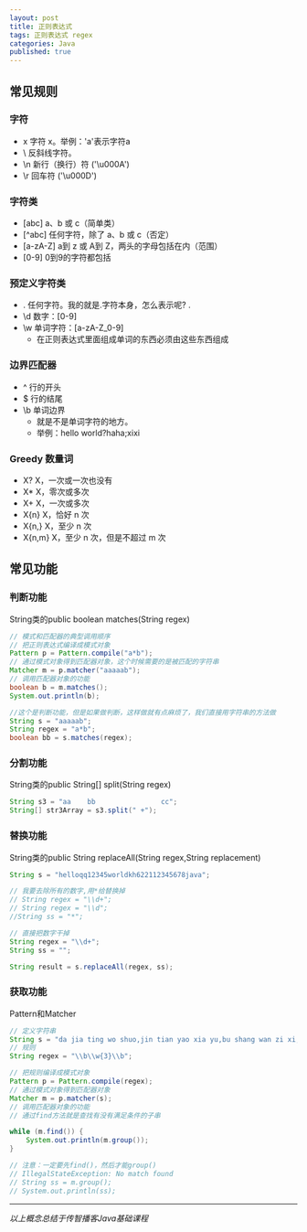 ```yaml
---  
layout: post  
title: 正则表达式  
tags: 正则表达式 regex  
categories: Java  
published: true  
---  
```


## 常见规则

### 字符

* x 字符 x。举例：'a'表示字符a
* \\ 反斜线字符。
* \n 新行（换行）符 ('\u000A') 
* \r 回车符 ('\u000D')

### 字符类

* [abc] a、b 或 c（简单类） 
* [^abc] 任何字符，除了 a、b 或 c（否定） 
* [a-zA-Z] a到 z 或 A到 Z，两头的字母包括在内（范围） 
* [0-9] 0到9的字符都包括

### 预定义字符类

* . 任何字符。我的就是.字符本身，怎么表示呢? \.
* \d 数字：[0-9]
* \w 单词字符：[a-zA-Z_0-9]
	- 在正则表达式里面组成单词的东西必须由这些东西组成

### 边界匹配器

* ^ 行的开头 
* $ 行的结尾 
* \b 单词边界
	- 就是不是单词字符的地方。
	- 举例：hello world?haha;xixi

### Greedy 数量词

* X? X，一次或一次也没有
* X* X，零次或多次
* X+ X，一次或多次
* X{n} X，恰好 n 次 
* X{n,} X，至少 n 次 
* X{n,m} X，至少 n 次，但是不超过 m 次 


## 常见功能

### 判断功能

String类的public boolean matches(String regex)

```java
// 模式和匹配器的典型调用顺序
// 把正则表达式编译成模式对象
Pattern p = Pattern.compile("a*b");
// 通过模式对象得到匹配器对象，这个时候需要的是被匹配的字符串
Matcher m = p.matcher("aaaaab");
// 调用匹配器对象的功能
boolean b = m.matches();
System.out.println(b);

//这个是判断功能，但是如果做判断，这样做就有点麻烦了，我们直接用字符串的方法做
String s = "aaaaab";
String regex = "a*b";
boolean bb = s.matches(regex);
```

### 分割功能

String类的public String[] split(String regex)

```java
String s3 = "aa    bb                cc";
String[] str3Array = s3.split(" +");
```

### 替换功能

String类的public String replaceAll(String regex,String replacement)

```java
String s = "helloqq12345worldkh622112345678java";

// 我要去除所有的数字,用*给替换掉
// String regex = "\\d+";
// String regex = "\\d";
//String ss = "*";

// 直接把数字干掉
String regex = "\\d+";
String ss = "";

String result = s.replaceAll(regex, ss);
```

### 获取功能

Pattern和Matcher

```java
// 定义字符串
String s = "da jia ting wo shuo,jin tian yao xia yu,bu shang wan zi xi,gao xing bu?";
// 规则
String regex = "\\b\\w{3}\\b";

// 把规则编译成模式对象
Pattern p = Pattern.compile(regex);
// 通过模式对象得到匹配器对象
Matcher m = p.matcher(s);
// 调用匹配器对象的功能
// 通过find方法就是查找有没有满足条件的子串

while (m.find()) {
	System.out.println(m.group());
}

// 注意：一定要先find()，然后才能group()
// IllegalStateException: No match found
// String ss = m.group();
// System.out.println(ss);
```

----------

*以上概念总结于传智播客Java基础课程*